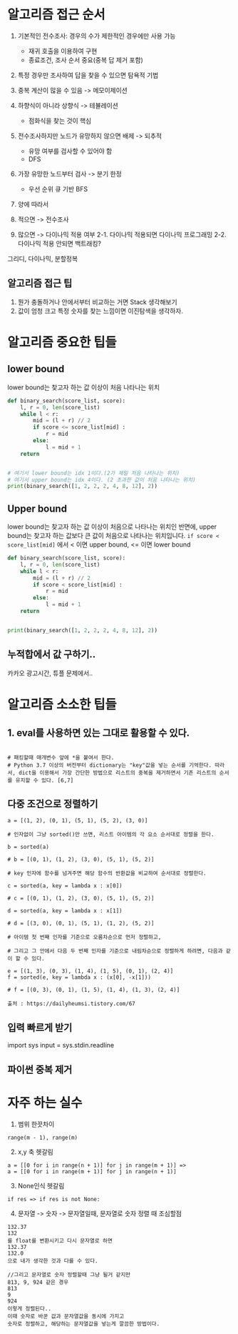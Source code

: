 # 알고리즘 접근 순서

1. 기본적인 전수조사: 경우의 수가 제한적인 경우에만 사용 가능
   - 재귀 호출을 이용하여 구현
   - 종료조건, 조사 순서 중요(중복 답 제거 포함)
2. 특정 경우만 조사하여 답을 찾을 수 있으면 탐욕적 기법
3. 중복 계산이 많을 수 있음 -> 메모이제이션
4. 하향식이 아니라 상향식 -> 테뷸레이션
   - 점화식을 찾는 것이 핵심
5. 전수조사하지만 노드가 유망하지 않으면 배제 -> 되추적
   - 유망 여부를 검사할 수 있어야 함
   - DFS
6. 가장 유망한 노드부터 검사 -> 분기 한정

   - 우선 순위 큐 기반 BFS

7. 양에 따라서
8. 적으면 -> 전수조사
9. 많으면 -> 다이나믹 적용 여부
   2-1. 다이나믹 적용되면 다이나믹 프로그래밍
   2-2. 다이나믹 적용 안되면 백트래킹?

그리디, 다이나믹, 분할정복

## 알고리즘 접근 팁

1. 뭔가 충돌하거나 안에서부터 비교하는 거면 Stack 생각해보기
2. 값이 엄청 크고 특정 숫자를 찾는 느낌이면 이진탐색을 생각하자.

# 알고리즘 중요한 팁들

## lower bound

lower bound는 찾고자 하는 값 이상이 처음 나타나는 위치

```py
def binary_search(score_list, score):
    l, r = 0, len(score_list)
    while l < r:
        mid = (l + r) // 2
        if score <= score_list[mid] :
            r = mid
        else:
            l = mid + 1
    return


# 여기서 lower bound는 idx 1이다.(2가 제일 처음 나타나는 위치)
# 여기서 upper bound는 idx 4이다. (2 초과한 값이 처음 나타나는 위치)
print(binary_search([1, 2, 2, 2, 4, 8, 12], 2))
```

## Upper bound

lower bound는 찾고자 하는 값 이상이 처음으로 나타나는 위치인 반면에, upper bound는 찾고자 하는 값보다 큰 값이 처음으로 나타나는 위치입니다.
`if score < score_list[mid]` 에서 < 이면 upper bound, <= 이면 lower bound

```py
def binary_search(score_list, score):
    l, r = 0, len(score_list)
    while l < r:
        mid = (l + r) // 2
        if score < score_list[mid] :
            r = mid
        else:
            l = mid + 1
    return


print(binary_search([1, 2, 2, 2, 4, 8, 12], 2))
```

## 누적합에서 값 구하기..

카카오 광고시간, 튜플 문제에서..

# 알고리즘 소소한 팁들

## 1. eval를 사용하면 있는 그대로 활용할 수 있다.

```

# 패킹할때 매개변수 앞에 *을 붙여서 한다.
# Python 3.7 이상의 버전부터 dictionary는 "key"값을 넣는 순서를 기억한다. 따라서, dict을 이용해서 가장 간단한 방법으로 리스트의 중복을 제거하면서 기존 리스트의 순서를 유지할 수 있다. [6,7]

```

## 다중 조건으로 정렬하기

```
a = [(1, 2), (0, 1), (5, 1), (5, 2), (3, 0)]

# 인자없이 그냥 sorted()만 쓰면, 리스트 아이템의 각 요소 순서대로 정렬을 한다.

b = sorted(a)

# b = [(0, 1), (1, 2), (3, 0), (5, 1), (5, 2)]

# key 인자에 함수를 넘겨주면 해당 함수의 반환값을 비교하여 순서대로 정렬한다.

c = sorted(a, key = lambda x : x[0])

# c = [(0, 1), (1, 2), (3, 0), (5, 1), (5, 2)]

d = sorted(a, key = lambda x : x[1])

# d = [(3, 0), (0, 1), (5, 1), (1, 2), (5, 2)]

# 아이템 첫 번째 인자를 기준으로 오름차순으로 먼저 정렬하고,

# 그리고 그 안에서 다음 두 번째 인자를 기준으로 내림차순으로 정렬하게 하려면, 다음과 같이 할 수 있다.

e = [(1, 3), (0, 3), (1, 4), (1, 5), (0, 1), (2, 4)]
f = sorted(e, key = lambda x : (x[0], -x[1]))

# f = [(0, 3), (0, 1), (1, 5), (1, 4), (1, 3), (2, 4)]

출처 : https://dailyheumsi.tistory.com/67
```
## 입력 빠르게 받기
import sys
input = sys.stdin.readline


## 파이썬 중복 제거

# 자주 하는 실수

1. 범위 한끗차이

```
range(m - 1), range(m)
```

2. x,y 축 헷갈림

```
a = [[0 for i in range(n + 1)] for j in range(m + 1)] =>
a = [[0 for i in range(m + 1)] for j in range(n + 1)]
```

3. None인식 헷갈림

```
if res => if res is not None:
```

4. 문자열 -> 숫자 -> 문자열일때, 문자열로 숫자 정렬 때 조심할점
```
132.37
132
를 float를 변환시키고 다시 문자열로 하면
132.37
132.0 
으로 내가 생각한 것과 다를 수 있다.

```

```
//그리고 문자열로 숫자 정렬할때 그냥 될거 같지만
813, 9, 924 같은 경우
813
9
924
이렇게 정렬된다.. 
이때 숫자로 바꾼 값과 문자열값을 동시에 가지고
숫자로 정렬하고, 해당하는 문자열값을 넣는게 깔끔한 방법이다.

```

